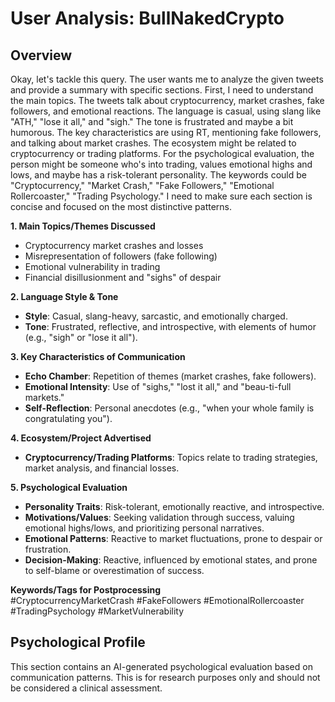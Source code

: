 # User Analysis: BullNakedCrypto

## Overview

<think>
Okay, let's tackle this query. The user wants me to analyze the given tweets and provide a summary with specific sections. First, I need to understand the main topics. The tweets talk about cryptocurrency, market crashes, fake followers, and emotional reactions. The language is casual, using slang like "ATH," "lose it all," and "sigh." The tone is frustrated and maybe a bit humorous. The key characteristics are using RT, mentioning fake followers, and talking about market crashes. The ecosystem might be related to cryptocurrency or trading platforms. For the psychological evaluation, the person might be someone who's into trading, values emotional highs and lows, and maybe has a risk-tolerant personality. The keywords could be "Cryptocurrency," "Market Crash," "Fake Followers," "Emotional Rollercoaster," "Trading Psychology." I need to make sure each section is concise and focused on the most distinctive patterns.
</think>

**1. Main Topics/Themes Discussed**  
- Cryptocurrency market crashes and losses  
- Misrepresentation of followers (fake following)  
- Emotional vulnerability in trading  
- Financial disillusionment and "sighs" of despair  

**2. Language Style & Tone**  
- **Style**: Casual, slang-heavy, sarcastic, and emotionally charged.  
- **Tone**: Frustrated, reflective, and introspective, with elements of humor (e.g., "sigh" or "lose it all").  

**3. Key Characteristics of Communication**  
- **Echo Chamber**: Repetition of themes (market crashes, fake followers).  
- **Emotional Intensity**: Use of "sighs," "lost it all," and "beau-ti-full markets."  
- **Self-Reflection**: Personal anecdotes (e.g., "when your whole family is congratulating you").  

**4. Ecosystem/Project Advertised**  
- **Cryptocurrency/Trading Platforms**: Topics relate to trading strategies, market analysis, and financial losses.  

**5. Psychological Evaluation**  
- **Personality Traits**: Risk-tolerant, emotionally reactive, and introspective.  
- **Motivations/Values**: Seeking validation through success, valuing emotional highs/lows, and prioritizing personal narratives.  
- **Emotional Patterns**: Reactive to market fluctuations, prone to despair or frustration.  
- **Decision-Making**: Reactive, influenced by emotional states, and prone to self-blame or overestimation of success.  

**Keywords/Tags for Postprocessing**  
#CryptocurrencyMarketCrash #FakeFollowers #EmotionalRollercoaster #TradingPsychology #MarketVulnerability

## Psychological Profile

This section contains an AI-generated psychological evaluation based on communication patterns. This is for research purposes only and should not be considered a clinical assessment.